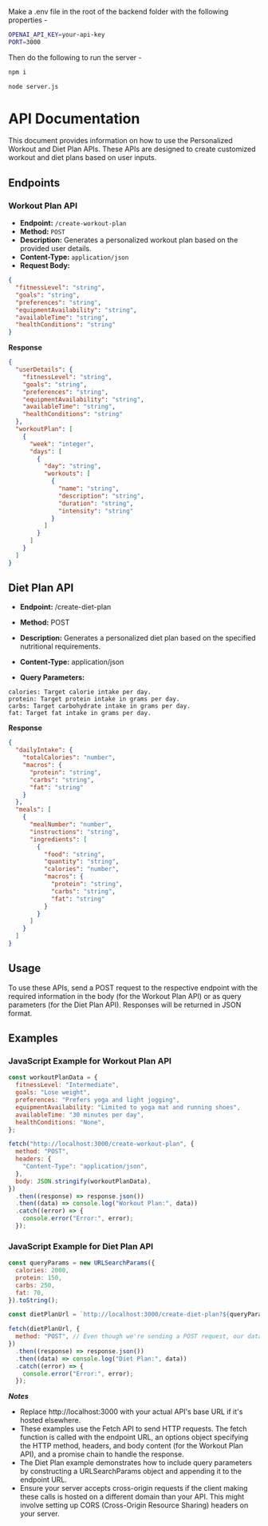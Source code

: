 Make a .env file in the root of the backend folder with the following properties -

```bash
OPENAI_API_KEY=your-api-key
PORT=3000
```

Then do the following to run the server -

```bash
npm i
```

```bash
node server.js
```

# API Documentation

This document provides information on how to use the Personalized Workout and Diet Plan APIs. These APIs are designed to create customized workout and diet plans based on user inputs.

## Endpoints

### Workout Plan API

- **Endpoint:** `/create-workout-plan`
- **Method:** `POST`
- **Description:** Generates a personalized workout plan based on the provided user details.
- **Content-Type:** `application/json`
- **Request Body:**

```json
{
  "fitnessLevel": "string",
  "goals": "string",
  "preferences": "string",
  "equipmentAvailability": "string",
  "availableTime": "string",
  "healthConditions": "string"
}
```

**Response**

```json
{
  "userDetails": {
    "fitnessLevel": "string",
    "goals": "string",
    "preferences": "string",
    "equipmentAvailability": "string",
    "availableTime": "string",
    "healthConditions": "string"
  },
  "workoutPlan": [
    {
      "week": "integer",
      "days": [
        {
          "day": "string",
          "workouts": [
            {
              "name": "string",
              "description": "string",
              "duration": "string",
              "intensity": "string"
            }
          ]
        }
      ]
    }
  ]
}
```

## Diet Plan API

- **Endpoint:** /create-diet-plan

- **Method:** POST

- **Description:** Generates a personalized diet plan based on the specified nutritional requirements.

- **Content-Type:** application/json

- **Query Parameters:**

```
calories: Target calorie intake per day.
protein: Target protein intake in grams per day.
carbs: Target carbohydrate intake in grams per day.
fat: Target fat intake in grams per day.
```

**Response**

```json
{
  "dailyIntake": {
    "totalCalories": "number",
    "macros": {
      "protein": "string",
      "carbs": "string",
      "fat": "string"
    }
  },
  "meals": [
    {
      "mealNumber": "number",
      "instructions": "string",
      "ingredients": [
        {
          "food": "string",
          "quantity": "string",
          "calories": "number",
          "macros": {
            "protein": "string",
            "carbs": "string",
            "fat": "string"
          }
        }
      ]
    }
  ]
}
```

## Usage

To use these APIs, send a POST request to the respective endpoint with the required information in the body (for the Workout Plan API) or as query parameters (for the Diet Plan API). Responses will be returned in JSON format.

## Examples

### JavaScript Example for Workout Plan API

```javascript
const workoutPlanData = {
  fitnessLevel: "Intermediate",
  goals: "Lose weight",
  preferences: "Prefers yoga and light jogging",
  equipmentAvailability: "Limited to yoga mat and running shoes",
  availableTime: "30 minutes per day",
  healthConditions: "None",
};

fetch("http://localhost:3000/create-workout-plan", {
  method: "POST",
  headers: {
    "Content-Type": "application/json",
  },
  body: JSON.stringify(workoutPlanData),
})
  .then((response) => response.json())
  .then((data) => console.log("Workout Plan:", data))
  .catch((error) => {
    console.error("Error:", error);
  });
```

### JavaScript Example for Diet Plan API

```javascript
const queryParams = new URLSearchParams({
  calories: 2000,
  protein: 150,
  carbs: 250,
  fat: 70,
}).toString();

const dietPlanUrl = `http://localhost:3000/create-diet-plan?${queryParams}`;

fetch(dietPlanUrl, {
  method: "POST", // Even though we're sending a POST request, our data is in the query string
})
  .then((response) => response.json())
  .then((data) => console.log("Diet Plan:", data))
  .catch((error) => {
    console.error("Error:", error);
  });
```

**_Notes_**

- Replace http://localhost:3000 with your actual API's base URL if it's hosted elsewhere.
- These examples use the Fetch API to send HTTP requests. The fetch function is called with the endpoint URL, an options object specifying the HTTP method, headers, and body content (for the Workout Plan API), and a promise chain to handle the response.
- The Diet Plan example demonstrates how to include query parameters by constructing a URLSearchParams object and appending it to the endpoint URL.
- Ensure your server accepts cross-origin requests if the client making these calls is hosted on a different domain than your API. This might involve setting up CORS (Cross-Origin Resource Sharing) headers on your server.
